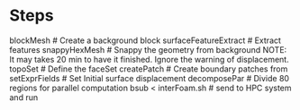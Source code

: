 # Steps
blockMesh                     # Create a background block 
surfaceFeatureExtract         # Extract features
snappyHexMesh                 # Snappy the geometry from background NOTE: It may takes 20 min to have it finished. Ignore the warning of displacement.
topoSet                       # Define the faceSet
createPatch                   # Create boundary patches from
setExprFields                 # Set Initial surface displacement
decomposePar                  # Divide 80 regions for parallel computation 
bsub < interFoam.sh           # send to HPC system and run
